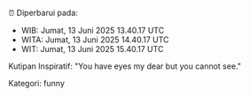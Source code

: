 ⏰ Diperbarui pada:
- WIB: Jumat, 13 Juni 2025 13.40.17 UTC
- WITA: Jumat, 13 Juni 2025 14.40.17 UTC
- WIT: Jumat, 13 Juni 2025 15.40.17 UTC

Kutipan Inspiratif:
"You have eyes my dear but you cannot see."


Kategori: funny

